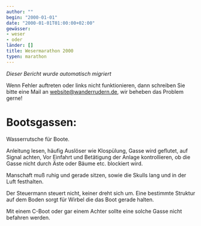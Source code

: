 ```yaml
---
author: ""
begin: "2000-01-01"
date: "2000-01-01T01:00:00+02:00"
gewässer:
- weser
- oder
länder: []
title: Wesermarathon 2000
typen: marathon
---
```



*Dieser Bericht wurde automatisch migriert*

Wenn Fehler auftreten oder links nicht funktionieren, dann schreiben Sie bitte eine Mail an website@wanderrudern.de, wir beheben das Problem gerne!



# Bootsgassen:


Wasserrutsche für Boote.

Anleitung lesen, häufig Auslöser wie Klospülung, Gasse wird geflutet, auf Signal achten, Vor Einfahrt und Betätigung der Anlage kontrollieren, ob die Gasse nicht durch Äste oder Bäume etc. blockiert wird.

Manschaft muß ruhig und gerade sitzen, sowie die Skulls lang und in der Luft festhalten.

Der Steuermann steuert nicht, keiner dreht sich um. Eine bestimmte Struktur auf dem Boden sorgt für Wirbel die das Boot gerade halten.

Mit einem C-Boot oder gar einem Achter sollte eine solche Gasse nicht befahren werden.
